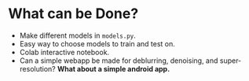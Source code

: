 # What can be Done?



* Make different models in `models.py`.
* Easy way to choose models to train and test on.
* Colab interactive notebook.
* Can a simple webapp be made for deblurring, denoising, and super-resolution? **What about a simple android app.**